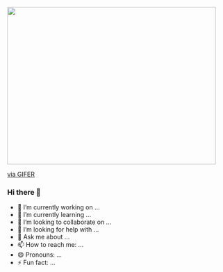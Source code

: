 <img src="https://gifer.com/embed/MN7A" width=480 height=362.000 frameBorder="0" allowFullScreen></img><p><a href="https://gifer.com">via GIFER</a></p>

### Hi there 👋

- 🔭 I’m currently working on ...
- 🌱 I’m currently learning ...
- 👯 I’m looking to collaborate on ...
- 🤔 I’m looking for help with ...
- 💬 Ask me about ...
- 📫 How to reach me: ...
- 😄 Pronouns: ...
- ⚡ Fun fact: ...

